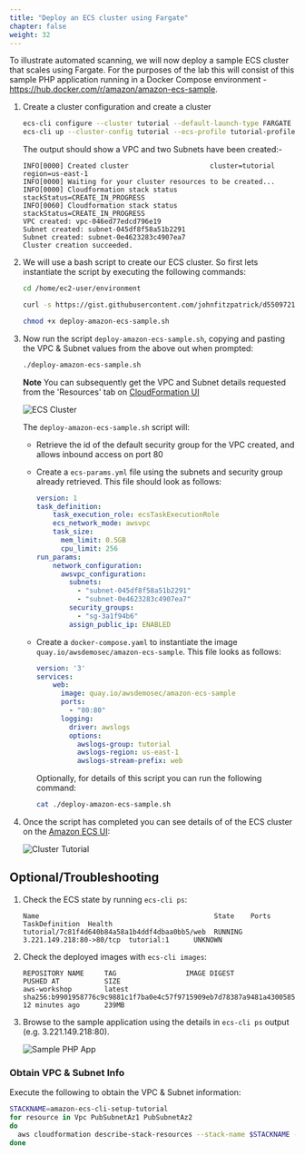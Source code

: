 ```yaml
---
title: "Deploy an ECS cluster using Fargate"
chapter: false
weight: 32
---
```


To illustrate automated scanning, we will now deploy a sample ECS cluster that scales using Fargate.  For the purposes of the lab this will consist of this sample PHP application running in a Docker Compose environment - https://hub.docker.com/r/amazon/amazon-ecs-sample.

1. Create a cluster configuration and create a cluster

    ```bash
    ecs-cli configure --cluster tutorial --default-launch-type FARGATE --config-name tutorial --region us-east-1
    ecs-cli up --cluster-config tutorial --ecs-profile tutorial-profile
    ```

    The output should show a VPC and two Subnets have been created:-

    ```logs
    INFO[0000] Created cluster                    cluster=tutorial region=us-east-1
    INFO[0000] Waiting for your cluster resources to be created...
    INFO[0000] Cloudformation stack status       stackStatus=CREATE_IN_PROGRESS
    INFO[0060] Cloudformation stack status       stackStatus=CREATE_IN_PROGRESS
    VPC created: vpc-046ed77edcd796e19
    Subnet created: subnet-045df8f58a51b2291
    Subnet created: subnet-0e4623283c4907ea7
    Cluster creation succeeded.
    ```

3. We will use a bash script to create our ECS cluster. So first lets instantiate the script by executing the following commands:

    ```bash
    cd /home/ec2-user/environment

    curl -s https://gist.githubusercontent.com/johnfitzpatrick/d55097212d9bb4e1442383a5e3339b01/raw/98953d9472edf4e023e00e28e28353687f9e726e/deploy-amazon-ecs-sample.sh > deploy-amazon-ecs-sample.sh

    chmod +x deploy-amazon-ecs-sample.sh
    ```

3. Now run the script `deploy-amazon-ecs-sample.sh`, copying and pasting the VPC & Subnet values from the above out when prompted:

    ```bash
    ./deploy-amazon-ecs-sample.sh
    ```

    **Note** You can subsequently get the VPC and Subnet details requested from the 'Resources' tab on [CloudFormation UI](https://us-east-1.console.aws.amazon.com/cloudformation/home)

    ![ECS Cluster](/images/40_module_2/image7.png)


    The `deploy-amazon-ecs-sample.sh` script will:

    - Retrieve the id of the default security group for the VPC created, and allows inbound access on port 80
    - Create a `ecs-params.yml` file using the subnets and security group already retrieved. This file should look as follows:

        ```yaml
        version: 1
        task_definition:
            task_execution_role: ecsTaskExecutionRole
            ecs_network_mode: awsvpc
            task_size:
              mem_limit: 0.5GB
              cpu_limit: 256
        run_params:
            network_configuration:
              awsvpc_configuration:
                subnets:
                  - "subnet-045df8f58a51b2291"
                  - "subnet-0e4623283c4907ea7"
                security_groups:
                  - "sg-3a1f94b6"
                assign_public_ip: ENABLED
        ```

    - Create a `docker-compose.yaml` to instantiate the image `quay.io/awsdemosec/amazon-ecs-sample`. This file looks as follows:

        ```yaml
        version: '3'
        services:
            web:
              image: quay.io/awsdemosec/amazon-ecs-sample
              ports:
                - "80:80"
              logging:
                driver: awslogs
                options:
                  awslogs-group: tutorial
                  awslogs-region: us-east-1
                  awslogs-stream-prefix: web
        ```

        Optionally, for details of this script you can run the following command:

        ```bash
        cat ./deploy-amazon-ecs-sample.sh
        ```    

6. Once the script has completed you can see details of of the ECS cluster on the [Amazon ECS UI](https://us-east-1.console.aws.amazon.com/ecs/home?region=us-east-1#/clusters/tutorial/services):

    ![Cluster Tutorial](/images/40_module_2/image5.png)


## Optional/Troubleshooting

1. Check the ECS state by running `ecs-cli ps`:

    ```logs
    Name                                           State    Ports                     TaskDefinition  Health
    tutorial/7c81f4d640b84a58a1b4ddf4dbaa0bb5/web  RUNNING  3.221.149.218:80->80/tcp  tutorial:1      UNKNOWN
    ```

2. Check the deployed images with `ecs-cli images`:

    ```logs
    REPOSITORY NAME     TAG                 IMAGE DIGEST                                                              PUSHED AT           SIZE                
    aws-workshop        latest              sha256:b9901958776c9c9881c1f7ba0e4c57f9715909eb7d78387a9481a4300585aab3   12 minutes ago      239MB               
    ```

3. Browse to the sample application using the details in `ecs-cli ps` output (e.g. 3.221.149.218:80).

    ![Sample PHP App](/images/simple_php_app.png)


### Obtain VPC & Subnet Info

Execute the following to obtain the VPC & Subnet information:

```bash
STACKNAME=amazon-ecs-cli-setup-tutorial
for resource in Vpc PubSubnetAz1 PubSubnetAz2
do
  aws cloudformation describe-stack-resources --stack-name $STACKNAME --query 'StackResources[?LogicalResourceId=='"'$resource'"'].PhysicalResourceId' --output text
done
```
